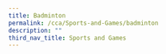 ```yaml
---
title: Badminton
permalink: /cca/Sports-and-Games/badminton
description: ""
third_nav_title: Sports and Games
---
```

